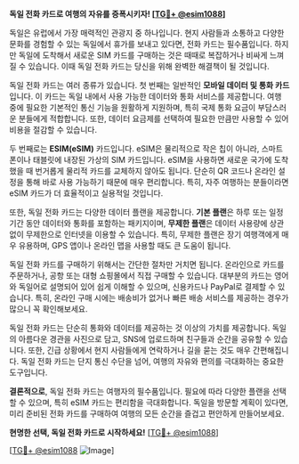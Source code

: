 **독일 전화 카드로 여행의 자유를 증폭시키자! [[TG💪+ @esim1088](https://t.me/s/esim1088)]**

독일은 유럽에서 가장 매력적인 관광지 중 하나입니다. 현지 사람들과 소통하고 다양한 문화를 경험할 수 있는 독일에서 휴가를 보내고 있다면, 전화 카드는 필수품입니다. 하지만 독일에 도착해서 새로운 SIM 카드를 구매하는 것은 때때로 복잡하거나 비싸게 느껴질 수 있습니다. 이때 독일 전화 카드는 당신을 위해 완벽한 해결책이 될 것입니다.

독일 전화 카드는 여러 종류가 있습니다. 첫 번째는 일반적인 **모바일 데이터 및 통화 카드**입니다. 이 카드는 독일 내에서 사용 가능한 데이터와 통화 서비스를 제공합니다. 여행 중에 필요한 기본적인 통신 기능을 원활하게 지원하며, 특히 국제 통화 요금이 부담스러운 분들에게 적합합니다. 또한, 데이터 요금제를 선택하여 필요한 만큼만 사용할 수 있어 비용을 절감할 수 있습니다.

두 번째로는 **ESIM(eSIM)** 카드입니다. eSIM은 물리적으로 작은 칩이 아니라, 스마트폰이나 태블릿에 내장된 가상의 SIM 카드입니다. eSIM을 사용하면 새로운 국가에 도착했을 때 번거롭게 물리적 카드를 교체하지 않아도 됩니다. 단순히 QR 코드나 온라인 설정을 통해 바로 사용 가능하기 때문에 매우 편리합니다. 특히, 자주 여행하는 분들이라면 eSIM 카드가 더 효율적이고 실용적일 것입니다.

또한, 독일 전화 카드는 다양한 데이터 플랜을 제공합니다. **기본 플랜**은 하루 또는 일정 기간 동안 데이터와 통화를 포함하는 패키지이며, **무제한 플랜**은 데이터 사용량에 상관없이 무제한으로 인터넷을 이용할 수 있습니다. 특히, 무제한 플랜은 장기 여행객에게 매우 유용하며, GPS 앱이나 온라인 맵을 사용할 때도 큰 도움이 됩니다.

독일 전화 카드를 구매하기 위해서는 간단한 절차만 거치면 됩니다. 온라인으로 카드를 주문하거나, 공항 또는 대형 쇼핑몰에서 직접 구매할 수 있습니다. 대부분의 카드는 영어와 독일어로 설명되어 있어 쉽게 이해할 수 있으며, 신용카드나 PayPal로 결제할 수 있습니다. 특히, 온라인 구매 시에는 배송비가 없거나 빠른 배송 서비스를 제공하는 경우가 많으니 꼭 확인해보세요.

독일 전화 카드는 단순히 통화와 데이터를 제공하는 것 이상의 가치를 제공합니다. 독일의 아름다운 경관을 사진으로 담고, SNS에 업로드하며 친구들과 순간을 공유할 수 있습니다. 또한, 긴급 상황에서 현지 사람들에게 연락하거나 길을 묻는 것도 매우 간편해집니다. 독일 전화 카드는 단지 통신 수단을 넘어, 여행의 자유와 편의를 극대화하는 중요한 도구입니다.

**결론적으로**, 독일 전화 카드는 여행자의 필수품입니다. 필요에 따라 다양한 플랜을 선택할 수 있으며, 특히 eSIM 카드는 편리함을 극대화합니다. 독일을 방문할 계획이 있다면, 미리 준비된 전화 카드를 구매하여 여행의 모든 순간을 즐겁고 편안하게 만들어보세요. 

**현명한 선택, 독일 전화 카드로 시작하세요!** [[TG💪+ @esim1088](https://t.me/s/esim1088)]

[[TG💪+ @esim1088](https://t.me/s/esim1088) ![Image](https://i.postimg.cc/Y0z9fWf4/image.png)]